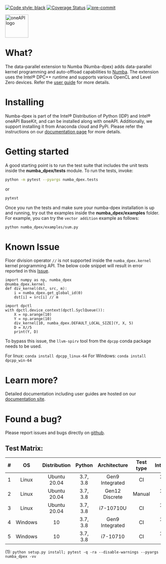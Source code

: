 [![Code style: black](https://img.shields.io/badge/code%20style-black-000000.svg)](https://github.com/psf/black)
[![Coverage Status](https://coveralls.io/repos/github/IntelPython/numba-dpex/badge.svg?branch=main)](https://coveralls.io/github/IntelPython/numba-dpex?branch=main)
[![pre-commit](https://img.shields.io/badge/pre--commit-enabled-brightgreen?logo=pre-commit&logoColor=white)](https://github.com/pre-commit/pre-commit)

<img align="left" src="https://spec.oneapi.io/oneapi-logo-white-scaled.jpg" alt="oneAPI logo" width="75"/>
<br/>
<br/>
<br/>
<br/>


# What?

The data-parallel extension to Numba (Numba-dpex) adds data-parallel kernel
programming and auto-offload capabilities to [Numba](http://numba.pydata.org).
The extension uses the Intel&reg; DPC++ runtime and supports various OpenCL and
Level Zero devices. Refer the [user
guide](https://intelpython.github.io/numba-dpex/) for more details.

# Installing

Numba-dpex is part of the Intel&reg; Distribution of Python (IDP) and Intel&reg;
oneAPI BaseKit, and can be installed along with oneAPI. Additionally, we support
installing it from Anaconda cloud and PyPi. Please refer the instructions
on our [documentation page](https://intelpython.github.io/numba-dpex/latest/user_guides/getting_started.html)
for more details.

# Getting started

A good starting point is to run the test suite that includes the unit tests
inside the **numba_dpex/tests** module. To run the tests, invoke:

```bash
python -m pytest --pyargs numba_dpex.tests
```
or
```bash
pytest
```
Once you run the tests and make sure your numba-dpex installation is up and
running, try out the examples inside the **numba_dpex/examples** folder. For
example, you can try the `vector addition` example as follows:
```bash
python numba_dpex/examples/sum.py
```

# Known Issue
Floor division operator `//` is not supported inside the `numba_dpex.kernel`
kernel programming API. The below code snippet will result in error reported in
this [Issue](https://github.com/IntelPython/numba-dpex/issues/571).

```
import numpy as np, numba_dpex
@numba_dpex.kernel
def div_kernel(dst, src, m):
    i = numba_dpex.get_global_id(0)
    dst[i] = src[i] // m

import dpctl
with dpctl.device_context(dpctl.SyclQueue()):
    X = np.arange(10)
    Y = np.arange(10)
    div_kernel[10, numba_dpex.DEFAULT_LOCAL_SIZE](Y, X, 5)
    D = X//5
    print(Y, D)
```

To bypass this issue, the `llvm-spirv` tool from the `dpcpp` conda package needs
to be used.

For linux: `conda install dpcpp_linux-64`
For Windows: `conda install dpcpp_win-64`

# Learn more?

Detailed documentation including user guides are hosted on our
[documentation site](https://intelpython.github.io/numba-dpex).

# Found a bug?

Please report issues and bugs directly on
[github](https://github.com/IntelPython/numba-dpex/issues).

## Test Matrix:

|   #   |   OS    | Distribution |  Python  |  Architecture   | Test type |  IntelOneAPI   | Build Commands |    Dependencies    |   Backend   |
| :---: | :-----: | :----------: | :------: | :-------------: | :-------: | :------------: | :------------: | :----------------: | :---------: |
|   1   |  Linux  | Ubuntu 20.04 | 3.7, 3.8 | Gen9 Integrated |    CI     | 2021.3, 2021.4 |      (1)       | Numba, NumPy, dpnp | OCL, L0-1.1 |
|   2   |  Linux  | Ubuntu 20.04 | 3.7, 3.8 | Gen12 Discrete  |  Manual   | 2021.3, 2021.4 |      (1)       | Numba, NumPy, dpnp | OCL, L0-1.1 |
|   3   |  Linux  | Ubuntu 20.04 | 3.7, 3.8 |    i7-10710U    |    CI     | 2021.3, 2021.4 |      (1)       | Numba, NumPy, dpnp | OCL, L0-1.1 |
|   4   | Windows |      10      | 3.7, 3.8 | Gen9 Integrated |    CI     | 2021.3, 2021.4 |      (1)       |    Numba, NumPy    |     OCL     |
|   5   | Windows |      10      | 3.7, 3.8 |    i7-10710     |    CI     | 2021.3, 2021.4 |      (1)       |    Numba, NumPy    |     OCL     |

(1): `python setup.py install; pytest -q -ra --disable-warnings --pyargs numba_dpex -vv`
